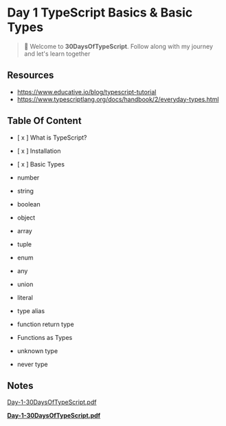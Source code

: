 # Day 1 TypeScript Basics & Basic Types

> :tada: Welcome to **30DaysOfTypeScript**. Follow along with my journey and let's learn together

## Resources

- https://www.educative.io/blog/typescript-tutorial
- https://www.typescriptlang.org/docs/handbook/2/everyday-types.html

## Table Of Content

- [ x ] What is TypeScript?
- [ x ] Installation
- [ x ] Basic Types

- number
- string
- boolean
- object
- array
- tuple
- enum
- any
- union
- literal
- type alias
- function return type
- Functions as Types
- unknown type
- never type

## Notes

[Day-1-30DaysOfTypeScript.pdf](https://github.com/tarunsinghdev/30DaysOfTypescript/files/6578394/Day-1-30DaysOfTypeScript.pdf)

<strong><a href="https://github.com/tarunsinghdev/30DaysOfTypescript/files/6578394/Day-1-30DaysOfTypeScript.pdf" target="_blank" rel = "noreferrer">Day-1-30DaysOfTypeScript.pdf</a></strong>

